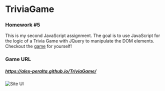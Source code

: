 # TriviaGame

### Homework #5

This is my second JavaScript assignment. The goal is to use JavaScript for the logic
of a Trivia Game with JQuery to manipulate the DOM elements. Checkout the [game](https://alex-peralta.github.io/TriviaGame/) for yourself!

### Game URL
##### https://alex-peralta.github.io/TriviaGame/
![Site UI](/images/site.jpg)